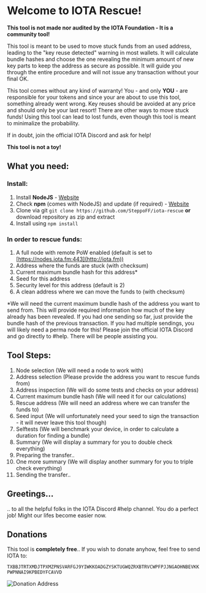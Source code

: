 # Welcome to IOTA Rescue!

**This tool is not made nor audited by the IOTA Foundation - It is a community tool!**

This tool is meant to be used to move stuck funds from an used address, leading to the "key reuse detected" warning in most wallets. It will calculate bundle hashes and choose the one revealing the minimum amount of new key parts to keep the address as secure as possible. It will guide you through the entire procedure and will not issue any transaction without your final OK.

This tool comes without any kind of warranty! You - and only **YOU** - are responsible for your tokens and since your are about to use this tool, something already went wrong.
Key reuses should be avoided at any price and should only be your last resort! There are other ways to move stuck funds!
Using this tool can lead to lost funds, even though this tool is meant to minimalize the probability.

If in doubt, join the official IOTA Discord and ask for help!

**This tool is not a toy!**
## What you need: 

### Install:
 1. Install **NodeJS** - [Website](https://nodejs.org/en/)
 2. Check **npm** (comes with NodeJS) and update (if required)  - [Website](https://www.npmjs.com/get-npm)
 3. Clone via git `git clone https://github.com/SteppoFF/iota-rescue` **or** download repository as zip and extract
 4. Install using `npm install`

### In order to rescue funds:

 1. A full node with remote PoW enabled (default is set to [https://nodes.iota.fm:443](http://iota.fm))
 2. Address where the funds are stuck (with checksum)
 3. Current maximum bundle hash for this address*
 4. Seed for this address
 5. Security level for this address (default is 2)
 6. A clean address where we can move the funds to (with checksum)

*We will need the current maximum bundle hash of the address you want to send from. This will provide required information how much of the key already has been revealed. If you had one sending so far, just provide the bundle hash of the previous transaction. If you had multiple sendings, you will likely need a perma node for this! Please join the official IOTA Discord and go directly to #help. There will be people assisting you.

## Tool Steps: 

 1. Node selection (We will need a node to work with)
 2. Address selection (Please provide the address you want to rescue funds from)
 3. Address inspection (We will do some tests and checks on your address)
 4. Current maximum bundle hash (We will need it for our calculations)
 5. Rescue address (We will need an address where we can transfer the funds to)
 6. Seed input (We will unfortunately need your seed to sign the transaction - it will never leave this tool though)
 7. Selftests (We will benchmark your device, in order to calculate a duration for finding a bundle)
 8. Summary (We will display a summary for you to double check everything)
 9. Preparing the transfer..
 10. One more summary (We will display another summary for you to triple check everything)
 11. Sending the transfer..

## Greetings...
.. to all the helpful folks in the IOTA Discord #help channel. You do a perfect job! Might our lifes become easier now.

## Donations
This tool is **completely free**..
If you wish to donate anyhow, feel free to send IOTA to:

`TXBBJTRTXMDJTPXMZPNSVARFGJ9YIWKKOADGZYSKTUGWQZRXBTRVCWPFPJJNGAOHNBEVKKPWPNNAI9KPBEDYFCAVVD`

![Donation Address](https://chart.googleapis.com/chart?chs=250x250&cht=qr&chl=TXBBJTRTXMDJTPXMZPNSVARFGJ9YIWKKOADGZYSKTUGWQZRXBTRVCWPFPJJNGAOHNBEVKKPWPNNAI9KPBEDYFCAVVD)